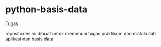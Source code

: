 # python-basis-data
Tugas

repositories ini dibuat untuk memenuhi tugas praktikum dari matakuliah
aplikasi dan basis data
